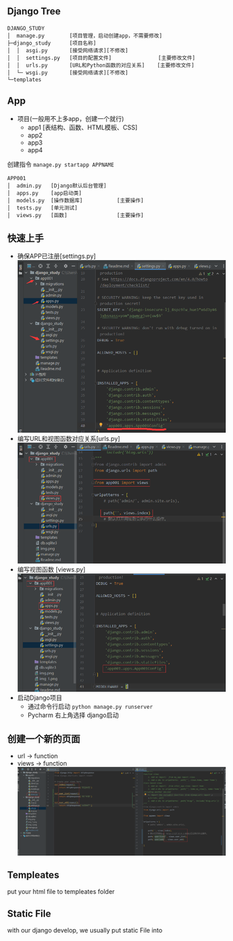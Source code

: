 ## Django Tree
```
DJANGO_STUDY
│  manage.py        [项目管理，启动创建app，不需要修改]
├─django_study      [项目名称]
│  │  asgi.py       [接受网络请求][不修改]
│  │  settings.py   [项目的配置文件]               [主要修改文件]
│  │  urls.py       [URL和Python函数的对应关系]    [主要修改文件]
│  └─ wsgi.py       [接受网络请求][不修改]
└─templates
```
## App  

- 项目(一般用不上多app，创建一个就行)
    - app1 [表结构、函数、HTML模板、CSS]
    - app2
    - app3
    - app4  

创建指令 `manage.py startapp APPNAME`

```
APP001
│  admin.py   [Django默认后台管理]
│  apps.py    [app启动类]
│  models.py  [操作数据库]           [主要操作]
│  tests.py   [单元测试]
│  views.py   [函数]                [主要操作]
```

## 快速上手

- 确保APP已注册[settings.py]
![img.png](img.png)  
- 编写URL和视图函数对应关系[urls.py]  
![img_1.png](img_1.png)  
- 编写视图函数 [views.py]
![img_2.png](img_2.png)  
- 启动Django项目
  - 通过命令行启动 `python manage.py runserver`
  - Pycharm 右上角选择 django启动

## 创建一个新的页面
- url -> function
- views -> function
![img_3.png](img_3.png)

## Templeates
put your html file to templeates folder

## Static File
with our django develop, we usually put static File into 